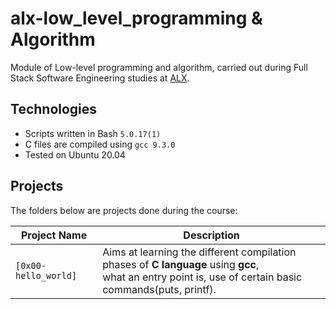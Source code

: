 # alx-low_level_programming & Algorithm
Module of Low-level programming and algorithm, carried out during Full Stack Software Engineering studies at [ALX](https://www.alxafrica.com/).

## Technologies
- Scripts written in Bash `5.0.17(1)`
- C files are compiled using `gcc 9.3.0`
- Tested on Ubuntu 20.04

## Projects
The folders below are projects done during the course:

|     Project Name     | Description |
| -------------------- | ----------- |
| `[0x00-hello_world]` | Aims at learning the different compilation phases of **C language** using **gcc**, <br /> what an entry point is, use of certain basic commands(puts, printf). |













[0x00-hello_world]: https://github.com/darnnie21/alx-low_level_programming/tree/master/0x00-hello_world
